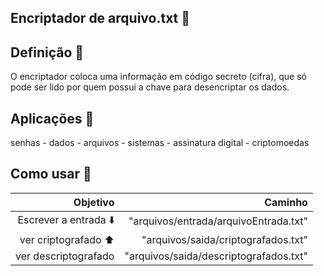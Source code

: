 ## Encriptador de arquivo.txt 📜

<h2>Definição 🗿</h2>
O encriptador coloca uma informação em código secreto (cifra), que só pode ser lido por quem possui a chave para desencriptar os dados.

<h2>Aplicações 📎</h2>
senhas - dados - arquivos - sistemas - assinatura digital - criptomoedas

<h2>Como usar 👀</h2>

| Objetivo | Caminho |
| ------: | -----------: |
| Escrever a entrada ⬇️| "arquivos/entrada/arquivoEntrada.txt"|
| ver criptografado ⬆️ | "arquivos/saida/criptografados.txt" |
| ver descriptografado   | "arquivos/saida/descriptografados.txt"


